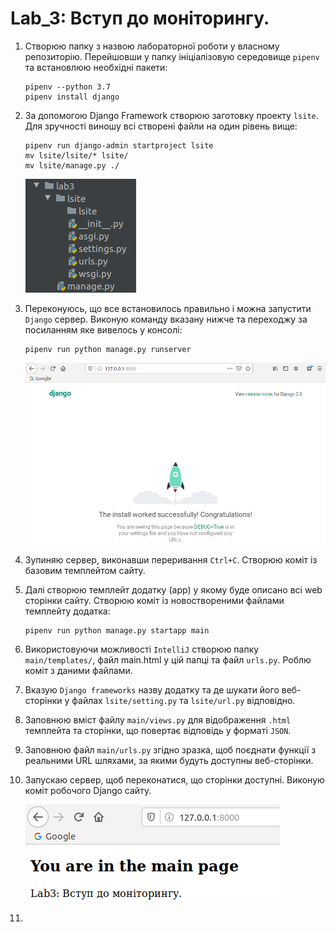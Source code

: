 # Lab_3: Вступ до моніторингу.

1. Створюю папку з назвою лабораторної роботи у власному репозиторію. Перейшовши у папку ініціалізовую середовище `pipenv` та встановлюю необхідні пакети:
    ```
    pipenv --python 3.7
    pipenv install django
    ```
2. За допомогою Django Framework створюю заготовку проекту `lsite`. Для зручності виношу всі створені файли на один рівень вище:
    ```
    pipenv run django-admin startproject lsite
    mv lsite/lsite/* lsite/
    mv lsite/manage.py ./
    ```
    ![image](img/4.png)
    
3. Переконуюсь, що все встановилось правильно і можна запустити `Django` сервер. Виконую команду вказану нижче та переходжу за посиланням яке вивелось у консолі:
    ```
    pipenv run python manage.py runserver
    ```
   ![image](img/5.png)
   
4. Зупиняю сервер, виконавши переривання `Ctrl+C`. Створюю коміт із базовим темплейтом сайту.
5. Далі створюю темплейт додатку (app) у якому буде описано всі web сторінки сайту. Створюю коміт із новоствореними файлами темплейту додатка:
     ```
     pipenv run python manage.py startapp main
     ```
6. Використовуючи можливості `IntelliJ` створюю папку `main/templates/`, файл main.html у цій папці та файл `urls.py`. Роблю коміт з даними файлами.
7. Вказую `Django frameworks` назву додатку та де шукати його веб-сторінки у файлах `lsite/setting.py` та `lsite/url.py` відповідно.
8. Заповнюю вміст файлу `main/views.py` для відображення `.html` темплейта та сторінки, що повертає відповідь у форматі `JSON`.
9. Заповнюю файл `main/urls.py` згідно зразка, щоб поєднати функції з реальними URL шляхами, за якими будуть доступны веб-сторінки.
10. Запускаю сервер, щоб переконатися, що сторінки доступні. Виконую коміт робочого Django сайту. 

    ![image](img/6.png)
    
11. 